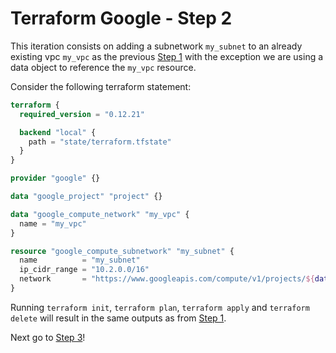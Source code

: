# Terraform Google - Step 2

This iteration consists on adding a subnetwork `my_subnet` to an already existing vpc `my_vpc` as the previous [Step 1](https://github.com/jccguimaraes/infrastructure-as-code/tree/master/gcp/tf-example-01) with the exception we are using a data object to reference the `my_vpc` resource.

Consider the following terraform statement:

```terraform
terraform {
  required_version = "0.12.21"

  backend "local" {
    path = "state/terraform.tfstate"
  }
}

provider "google" {}

data "google_project" "project" {}

data "google_compute_network" "my_vpc" {
  name = "my_vpc"
}

resource "google_compute_subnetwork" "my_subnet" {
  name          = "my_subnet"
  ip_cidr_range = "10.2.0.0/16"
  network       = "https://www.googleapis.com/compute/v1/projects/${data.google_project.project.project_id}/global/networks/${data.google_compute_network.my_vpc.name}"
}
```

Running `terraform init`, `terraform plan`, `terraform apply` and `terraform delete` will result in the same outputs as from [Step 1](https://github.com/jccguimaraes/infrastructure-as-code/tree/master/gcp/tf-example-01).

Next go to [Step 3](https://github.com/jccguimaraes/infrastructure-as-code/tree/master/gcp/tf-example-03)!